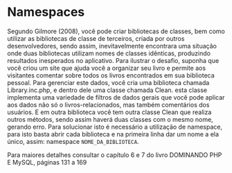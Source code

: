 # Namespaces

Segundo Gilmore (2008), você pode criar bibliotecas de classes, bem como utilizar as bibliotecas de classe de terceiros, criada por outros desenvolvedores, sendo assim, inevitavelmente encontrara uma situação onde duas bibliotecas utilizam nomes de classes idênticas, produzindo resultados inesperados no aplicativo.
Para ilustrar o desafio, suponha que você criou um site que ajuda você a organizar seu livro e permite aos visitantes comentar sobre todos os livros encontrados em sua biblioteca pessoal. Para gerenciar este dados, você cria uma biblioteca chamada Library.inc.php, e dentro dele uma classe chamada Clean. esta classe implementa uma variedade de filtros de dados gerais que você pode aplicar aos dados não só o livros-relacionados, mas também comentários dos usuários. E em outra biblioteca você tem outra classe Clean que realiza outros métodos, sendo assim haverá duas classes com o mesmo nome, gerando erro.
Para solucionar isto é necessário a utilização de namespace, para isto basta abrir cada biblioteca e na primeira linha dar um nome a ela único, assim: namespace `NOME_DA_BIBLIOTECA`.

Para maiores detalhes consultar o capítulo 6 e 7 do livro DOMINANDO PHP E MySQL, páginas 131 a 169
